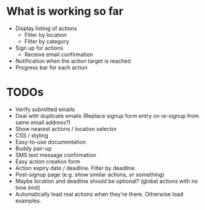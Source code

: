 # What is working so far
- Display listing of actions
	- Filter by location
	- Filter by category
- Sign up for actions
	- Receive email confirmation
- Notification when the action target is reached
- Progress bar for each action

# TODOs
- Verify submitted emails
- Deal with duplicate emails (Replace signup form entry on re-signup from same email address?)
- Show nearest actions / location selector
- CSS / styling
- Easy-to-use documentation
- Buddy pair-up
- SMS text message confirmation
- Easy action creation form
- Action expiry date / deadline. Filter by deadline.
- Post-signup page (e.g. show similar actions, or something)
- Maybe location and deadline should be optional? (global actions with no time limit)
- Automatically load real actions when they're there. Otherwise load examples.
